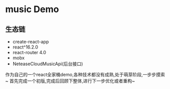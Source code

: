 # music Demo

## 生态链
- create-react-app
- react^16.2.0
- react-router 4.0
- mobx
- NeteaseCloudMusicApi(后台接口)

作为自己的一个react全家桶demo,各种技术都没有成熟,处于萌芽阶段,一步步摸索~
首先完成一个初版,完成后回顾下整体,进行下一步优化或者重构~
